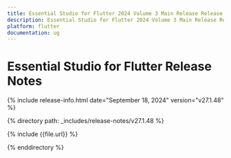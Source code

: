 ```yaml
---
title: Essential Studio for Flutter 2024 Volume 3 Main Release Release Notes  
description: Essential Studio for Flutter 2024 Volume 3 Main Release Release Notes  
platform: flutter
documentation: ug
---
```


# Essential Studio for Flutter  Release Notes  

{% include release-info.html date="September 18, 2024"  version="v27.1.48" %}

{% directory path: _includes/release-notes/v27.1.48 %}

{% include {{file.url}} %}

{% enddirectory %}